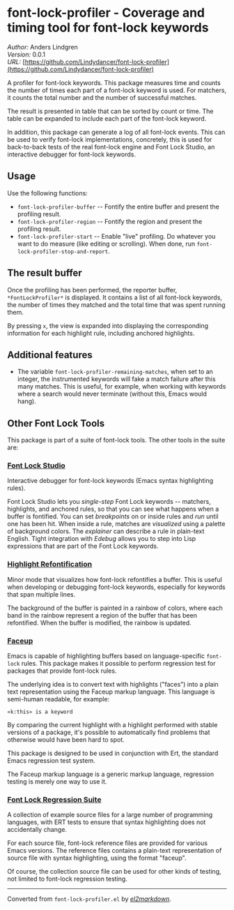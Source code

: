 # font-lock-profiler - Coverage and timing tool for font-lock keywords

*Author:* Anders Lindgren<br>
*Version:* 0.0.1<br>
*URL:* [https://github.com/Lindydancer/font-lock-profiler](https://github.com/Lindydancer/font-lock-profiler)<br>

A profiler for font-lock keywords.  This package measures time and
counts the number of times each part of a font-lock keyword is
used.  For matchers, it counts the total number and the number of
successful matches.

The result is presented in table that can be sorted by count or
time.  The table can be expanded to include each part of the
font-lock keyword.

In addition, this package can generate a log of all font-lock
events.  This can be used to verify font-lock implementations,
concretely, this is used for back-to-back tests of the real
font-lock engine and Font Lock Studio, an interactive debugger for
font-lock keywords.

## Usage

Use the following functions:

- `font-lock-profiler-buffer` -- Fontify the entire buffer and
  present the profiling result.
- `font-lock-profiler-region` -- Fontify the region and present the
  profiling result.
- `font-lock-profiler-start` -- Enable "live" profiling. Do
  whatever you want to do measure (like editing or scrolling). When
  done, run `font-lock-profiler-stop-and-report`.

## The result buffer

Once the profiling has been performed, the reporter buffer,
`*FontLockProfiler*` is displayed.  It contains a list of all
font-lock keywords, the number of times they matched and the total
time that was spent running them.

By pressing `x`, the view is expanded into displaying the
corresponding information for each highlight rule, including
anchored highlights.

## Additional features

- The variable `font-lock-profiler-remaining-matches`, when set to
  an integer, the instrumented keywords will fake a match failure
  after this many matches. This is useful, for example, when
  working with keywords where a search would never terminate
  (without this, Emacs would hang).

## Other Font Lock Tools

This package is part of a suite of font-lock tools.  The other
tools in the suite are:

### [Font Lock Studio](https://github.com/Lindydancer/font-lock-studio)

Interactive debugger for font-lock keywords (Emacs syntax
highlighting rules).

Font Lock Studio lets you *single-step* Font Lock keywords --
matchers, highlights, and anchored rules, so that you can see what
happens when a buffer is fontified. You can set *breakpoints* on or
inside rules and *run* until one has been hit. When inside a rule,
matches are *visualized* using a palette of background colors. The
*explainer* can describe a rule in plain-text English. Tight
integration with *Edebug* allows you to step into Lisp expressions
that are part of the Font Lock keywords.

### [Highlight Refontification](https://github.com/Lindydancer/highlight-refontification)

Minor mode that visualizes how font-lock refontifies a buffer.
This is useful when developing or debugging font-lock keywords,
especially for keywords that span multiple lines.

The background of the buffer is painted in a rainbow of colors,
where each band in the rainbow represent a region of the buffer
that has been refontified.  When the buffer is modified, the
rainbow is updated.

### [Faceup](https://github.com/Lindydancer/faceup)

Emacs is capable of highlighting buffers based on language-specific
`font-lock` rules. This package makes it possible to perform
regression test for packages that provide font-lock rules.

The underlying idea is to convert text with highlights ("faces")
into a plain text representation using the Faceup markup
language. This language is semi-human readable, for example:

    «k:this» is a keyword

By comparing the current highlight with a highlight performed with
stable versions of a package, it's possible to automatically find
problems that otherwise would have been hard to spot.

This package is designed to be used in conjunction with Ert, the
standard Emacs regression test system.

The Faceup markup language is a generic markup language, regression
testing is merely one way to use it.

### [Font Lock Regression Suite](https://github.com/Lindydancer/font-lock-regression-suite)

A collection of example source files for a large number of
programming languages, with ERT tests to ensure that syntax
highlighting does not accidentally change.

For each source file, font-lock reference files are provided for
various Emacs versions.  The reference files contains a plain-text
representation of source file with syntax highlighting, using the
format "faceup".

Of course, the collection source file can be used for other kinds
of testing, not limited to font-lock regression testing.


---
Converted from `font-lock-profiler.el` by [*el2markdown*](https://github.com/Lindydancer/el2markdown).
